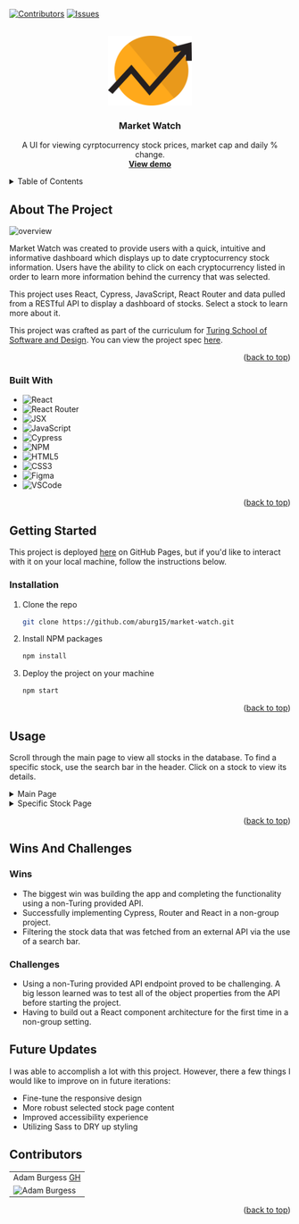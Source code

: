 <div id="top"></div>
<!--
*** Thanks for checking out the Best-README-Template. If you have a suggestion
*** that would make this better, please fork the repo and create a pull request
*** or simply open an issue with the tag "enhancement".
*** Don't forget to give the project a star!
*** Thanks again! Now go create something AMAZING! :D
-->



<!-- PROJECT SHIELDS -->
<!--
*** I'm using markdown "reference style" links for readability.
*** Reference links are enclosed in brackets [ ] instead of parentheses ( ).
*** See the bottom of this document for the declaration of the reference variables
*** for contributors-url, forks-url, etc. This is an optional, concise syntax you may use.
*** https://www.markdownguide.org/basic-syntax/#reference-style-links
-->
[![Contributors][contributors-shield]][contributors-url]
[![Issues][issues-shield]][issues-url]



<!-- PROJECT LOGO -->
<br />
<div align="center">
  <a href="https://github.com/aburg15/market-watch">
    <img src="./src/assets/logo.png" alt="Logo" width="150" height="125">
  </a>

<h3 align="center">Market Watch</h3>

  <p align="center">
    A UI for viewing cyrptocurrency stock prices, market cap and daily % change.
    <br />
    <a href="https://aburg15.github.io/market-watch/"><strong>View demo</strong></a>
    <br />
  </p>
</div>



<!-- TABLE OF CONTENTS -->
<details>
  <summary>Table of Contents</summary>
  <ol>
    <li>
      <a href="#about-the-project">About The Project</a>
      <ul>
        <li><a href="#built-with">Built With</a></li>
      </ul>
    </li>
    <li>
      <a href="#getting-started">Getting Started</a>
      <ul>
        <li><a href="#prerequisites">Prerequisites</a></li>
        <li><a href="#installation">Installation</a></li>
      </ul>
    </li>
    <li><a href="#usage">Usage</a></li>
    <li><a href="#roadmap">Roadmap</a></li>
    <li><a href="#contributing">Contributing</a></li>
    <li><a href="#license">License</a></li>
    <li><a href="#contact">Contact</a></li>
    <li><a href="#acknowledgments">Acknowledgments</a></li>
  </ol>
</details>



<!-- ABOUT THE PROJECT -->
## About The Project

![overview](./src/assets/gif.gif)

Market Watch was created to provide users with a quick, intuitive and informative dashboard which displays up to date cryptocurrency stock information.  Users have the ability to click on each cryptocurrency listed in order to learn more information behind the currency that was selected.

This project uses React, Cypress, JavaScript, React Router and data pulled from a RESTful API to display a dashboard of stocks. Select a stock to learn more about it. 

This project was crafted as part of the curriculum for [Turing School of Software and Design](https://turing.edu/). You can view the project spec [here](https://frontend.turing.edu/projects/module-3/showcase.html).

<p align="right">(<a href="#top">back to top</a>)</p>



### Built With

  - ![React](https://img.shields.io/badge/react-%2320232a.svg?style=for-the-badge&logo=react&logoColor=%2361DAFB)
  - ![React Router](https://img.shields.io/badge/-React%20Router-211f20?logo=react-router&logoColor=61DAFB&style=for-the-badge)
  - ![JSX](https://img.shields.io/badge/-jsx-302f2f?logo=javascript&logoColor=9428cb&style=for-the-badge)
  - ![JavaScript](https://img.shields.io/badge/javascript-%23323330.svg?style=for-the-badge&logo=javascript&logoColor=%23F7DF1E)
  - ![Cypress](https://img.shields.io/badge/-cypress-black?logo=cypress&logoColor=white&style=for-the-badge)
  - ![NPM](https://img.shields.io/badge/NPM-%23000000.svg?style=for-the-badge&logo=npm&logoColor=white)
  - ![HTML5](https://img.shields.io/badge/HTML5-E34F26?style=for-the-badge&logo=html5&logoColor=white)
  - ![CSS3](https://img.shields.io/badge/CSS3-1572B6?style=for-the-badge&logo=css3&logoColor=white)
  - ![Figma](https://img.shields.io/badge/figma-%23F24E1E.svg?style=for-the-badge&logo=figma&logoColor=white)
  - ![VSCode](https://img.shields.io/badge/-VSCode-2C2C32?logo=visual-studio-code&logoColor=007ACC&style=for-the-badge)


<p align="right">(<a href="#top">back to top</a>)</p>



<!-- GETTING STARTED -->
## Getting Started

This project is deployed [here](https://aburg15.github.io/market-watch/) on GitHub Pages, but if you'd like to interact with it on your local machine, follow the instructions below.

### Installation

1. Clone the repo
   ```sh
   git clone https://github.com/aburg15/market-watch.git
   ```
2. Install NPM packages
   ```sh
   npm install
   ```
3. Deploy the project on your machine
   ```sh
   npm start
   ```

<p align="right">(<a href="#top">back to top</a>)</p>



<!-- USAGE EXAMPLES -->
## Usage

Scroll through the main page to view all stocks in the database. To find a specific stock, use the search bar in the header. Click on a stock to view its details. 

<details>
<summary>Main Page</summary>
<br>
<img src='./src/assets/main-page.png' />
</details>

<details>
<summary>Specific Stock Page</summary>
<br>
<img src='./src/assets/selected-page.png' />

</details>

<p align="right">(<a href="#top">back to top</a>)</p>

## Wins And Challenges 

### Wins

- The biggest win was building the app and completing the functionality using a non-Turing provided API.   
- Successfully implementing Cypress, Router and React in a non-group project.
- Filtering the stock data that was fetched from an external API via the use of a search bar.

### Challenges 

- Using a non-Turing provided API endpoint proved to be challenging.  A big lesson learned was to test all of the object properties from the API before starting the project. 
- Having to build out a React component architecture for the first time in a non-group setting. 


## Future Updates 
I was able to accomplish a lot with this project. However, there a few things I would like to improve on in future iterations:
* Fine-tune the responsive design
* More robust selected stock page content
* Improved accessibility experience
* Utilizing Sass to DRY up styling
<!-- CONTACT -->
## Contributors

<table>
    <tr>
        <td> Adam Burgess <a href="https://github.com/aburg15">GH</td>
    </tr>
 <td><img src="https://avatars.githubusercontent.com/u/77649894?v=4" alt="Adam Burgess"
 width="150" height="auto" /></td>
</table>

<p align="right">(<a href="#top">back to top</a>)</p>


<!-- MARKDOWN LINKS & IMAGES -->
<!-- https://www.markdownguide.org/basic-syntax/#reference-style-links -->
[contributors-shield]: https://img.shields.io/github/contributors/aburg15/market-watch.svg?style=for-the-badge
[contributors-url]: https://github.com/aburg15/market-watch/graphs/contributors
[forks-shield]: https://img.shields.io/github/forks/aburg15/market-watch.svg?style=for-the-badge
[forks-url]: https://github.com/aburg15/market-watch/network/members
[stars-shield]: https://img.shields.io/github/stars/aburg15/market-watch.svg?style=for-the-badge
[stars-url]: https://github.com/aburg15/market-watch/stargazers
[issues-shield]: https://img.shields.io/github/issues/aburg15/market-watch.svg?style=for-the-badge
[issues-url]: https://github.com/aburg15/market-watch/issues
[license-shield]: https://img.shields.io/github/license/aburg15/market-watch.svg?style=for-the-badge
[license-url]: https://github.com/aburg15/market-watch/blob/master/LICENSE.txt
[linkedin-shield]: https://img.shields.io/badge/-LinkedIn-black.svg?style=for-the-badge&logo=linkedin&colorB=555
